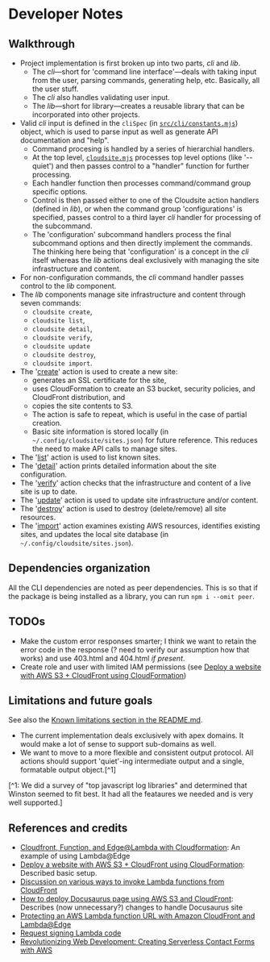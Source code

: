 # Developer Notes

## Walkthrough

- Project implementation is first broken up into two parts, _cli_ and _lib_.
  - The _cli_—short for 'command line interface'—deals with taking input from the user, parsing commands, generating help, etc. Basically, all the user stuff.
  - The _cli_ also handles validating user input.
  - The _lib_—short for library—creates a reusable library that can be incorporated into other projects.
- Valid _cli_ input is defined in the `cliSpec` (in [`src/cli/constants.mjs`](./src/cli/constants.mjs)) object, which is used to parse input as well as generate API documentation and "help".
  - Command procesing is handled by a series of hierarchial handlers.
  - At the top level, [`cloudsite.mjs`](./src/cli/cloudsite.mjs) processes top level options (like '--quiet') and then passes control to a "handler" function for further processing.
  - Each handler function then processes command/command group specific options.
  - Control is then passed either to one of the Cloudsite action handlers (defined in _lib_), or when the command group 'configurations' is specified, passes control to a third layer _cli_ handler for processing of the subcommand.
  - The 'configuration' subcommand handlers process the final subcommand options and then directly implement the commands. The thinking here being that 'configuration' is a concept in the _cli_ itself whereas the _lib_ actions deal exclusively with managing the site infrastructure and content.
- For non-configuration commands, the _cli_ command handler passes control to the _lib_ component.
- The _lib_ components manage site infrastructure and content through seven commands:
  - `cloudsite create`,
  - `cloudsite list`,
  - `cloudsite detail`,
  - `cloudsite verify`,
  - `cloudsite update`
  - `cloudsite destroy`,
  - `cloudsite import`.
- The '[create](./src/lib/create.mjs)' action is used to create a new site:
  - generates an SSL certificate for the site,
  - uses CloudFormation to create an S3 bucket, security policies, and CloudFront distribution, and
  - copies the site contents to S3.
  - The action is safe to repeat, which is useful in the case of partial creation.
  - Basic site information is stored locally (in `~/.config/cloudsite/sites.json`) for future reference. This reduces the need to make API calls to manage sites.
- The '[list](./src/lib/list.mjs)' action is used to list known sites.
- The '[detail](./src/lib/detail.mjs)' action prints detailed information about the site configuration.
- The '[verify](./src/lib/verify.mjs)' action checks that the infrastructure and content of a live site is up to date.
- The '[update](./src/lib/update.mjs)' action is used to update site infrastructure and/or content.
- The '[destroy](./src/lib/destroy.mjs)' action is used to destroy (delete/remove) all site resources.
- The '[import](./src/lib/import.mjs)' action examines existing AWS resources, identifies existing sites, and updates the local site database (in `~/.config/cloudsite/sites.json`).

## Dependencies organization

All the CLI dependencies are noted as peer dependencies. This is so that if the package is being installed as a library, you can run `npm i --omit peer`.

## TODOs

- Make the custom error responses smarter; I think we want to retain the error code in the response (? need to verify our assumption how that works) and use 403.html and 404.html _if present_.
- Create role and user with limited IAM permissions (see [Deploy a website with AWS S3 + CloudFront using CloudFormation](https://blog.canopas.com/deploy-a-website-with-aws-s3-cloudfront-using-cloudformation-c2199dc6c435))

## Limitations and future goals

See also the [Known limitations section in the README.md](./README.md#known-limitations).

- The current implementation deals exclusively with apex domains. It would make a lot of sense to support sub-domains as well.
- We want to move to a more flexible and consistent output protocol. All actions should support 'quiet'-ing intermediate output and a single, formatable output object.[^1]

[^1: We did a survey of "top javascript log libraries" and determined that Winston seemed to fit best. It had all the feataures we needed and is very well supported.]

## References and credits

- [Cloudfront, Function, and Edge@Lambda with Cloudformation](https://medium.com/codex/cloudfront-function-and-edge-lambda-with-cloudformation-e6aae6d87517): An example of using Lambda@Edge
- [Deploy a website with AWS S3 + CloudFront using CloudFormation](https://blog.canopas.com/deploy-a-website-with-aws-s3-cloudfront-using-cloudformation-c2199dc6c435): Described basic setup.
- [Discussion on various ways to invoke Lambda functions from CloudFront](https://forum.serverless.com/t/directly-proxying-lambda-via-cloudfront-without-api-gateway/3808)
- [How to deploy Docusaurus page using AWS S3 and CloudFront](https://juffalow.com/blog/other/how-to-deploy-docusaurus-page-using-aws-s3-and-cloudfront#cloudfront-functions): Describes (now unnecessary?) changes to handle Docusaurus site
- [Protecting an AWS Lambda function URL with Amazon CloudFront and Lambda@Edge](https://aws.amazon.com/blogs/compute/protecting-an-aws-lambda-function-url-with-amazon-cloudfront-and-lambdaedge/)
- [Request signing Lambda code](https://github.com/aws-samples/aws-lambda-function-url-secured/blob/209bc9d2a73dbb6eefed1dc9cf98a9678ede9873/src/functions/auth/auth.mjs)
- [Revolutionizing Web Development: Creating Serverless Contact Forms with AWS](https://medium.com/cloud-native-daily/revolutionizing-web-development-creating-serverless-contact-forms-with-aws-8d2f2220329a)